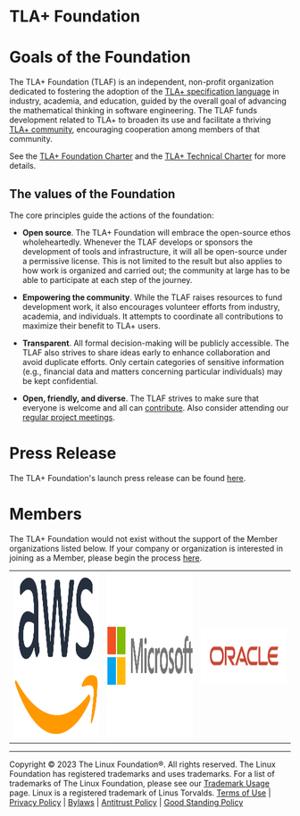 # TLA+ Foundation

# Goals of the Foundation
The TLA+ Foundation (TLAF) is an independent, non-profit organization dedicated to fostering the adoption of the [TLA+ specification language](https://lamport.azurewebsites.net/tla/tla.html) in industry, academia, and education, guided by the overall goal of advancing the mathematical thinking in software engineering. The TLAF funds development related to TLA+ to broaden its use and facilitate a thriving [TLA+ community](https://groups.google.com/g/tlaplus), encouraging cooperation among members of that community.

See the [TLA+ Foundation Charter](https://cdn.platform.linuxfoundation.org/agreements/tla.pdf) and the [TLA+ Technical Charter](https://github.com/tlaplus/foundation/blob/main/TLA%2B%20Project%20Technical%20Charter.pdf) for more details.

## The values of the Foundation
The core principles guide the actions of the foundation:

* **Open source**. The TLA+ Foundation will embrace the open-source ethos wholeheartedly. Whenever the TLAF develops or sponsors the development of tools and infrastructure, it will all be open-source under a permissive license.  This is not limited to the result but also applies to how work is organized and carried out; the community at large has to be able to participate at each step of the journey.
 
* **Empowering the community**. While the TLAF raises resources to fund development work, it also encourages volunteer efforts from industry, academia, and individuals. It attempts to coordinate all contributions to maximize their benefit to TLA+ users.

* **Transparent**. All formal decision-making will be publicly accessible. The TLAF also strives to share ideas early to enhance collaboration and avoid duplicate efforts. Only certain categories of sensitive information (e.g., financial data and matters concerning particular individuals) may be kept confidential.

* **Open, friendly, and diverse**. The TLAF strives to make sure that everyone is welcome and all can [contribute](https://github.com/tlaplus/tlaplus/blob/master/CONTRIBUTING.md).  Also consider attending our [regular project meetings](https://calendar.google.com/calendar/embed?src=cb3f93f188c92378a8fec42b25365ab2a64665d770a8265c1fcec00e03823c6c%40group.calendar.google.com&ctz=America%2FLos_Angeles).

# Press Release

The TLA+ Foundation's launch press release can be found [here](https://www.linuxfoundation.org/press/linux-foundation-launches-tla+foundation).

# Members

The TLA+ Foundation would not exist without the support of the Member organizations listed below. If your company or organization is interested in joining as a Member, please begin the process [here](https://enrollment.lfx.linuxfoundation.org/?project=tla).

<table border="0" cellspacing="0"><tr>
  <td><a href="https://aws.amazon.com"><img src="./logos/amazon-web-services-inc.svg" alt="AWS Logo" width="300" height="300"></a></td>
  <td><a href="https://microsoft.com"><img src="./logos/microsoft-corporation.svg" alt="Microsoft Logo" width="300" height="300"></a></td>
  <td><a href="https://oracle.com"><img src="./logos/oracle-america-inc.png" alt="Oracle Logo" width="300" height="100"></a></td>
</tr></table>


----------------------

Copyright © 2023 The Linux Foundation®. All rights reserved. The Linux Foundation has registered trademarks and uses trademarks. For a list of trademarks of The Linux Foundation, please see our [Trademark Usage](https://www.linuxfoundation.org/legal/trademarks) page. Linux is a registered trademark of Linus Torvalds. [Terms of Use](https://www.linuxfoundation.org/legal/terms) | [Privacy Policy](https://www.linuxfoundation.org/legal/privacy-policy) | [Bylaws](https://www.linuxfoundation.org/legal/bylaws) | [Antitrust Policy](https://www.linuxfoundation.org/legal/antitrust-policy) | [Good Standing Policy](https://www.linuxfoundation.org/legal/good-standing-policy)
